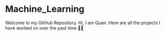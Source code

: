 # Machine_Learning
Welcome to my GitHub Repository. Hi, I am Quan. Here are all the projects I have worked on over the past time 🤗🤗
